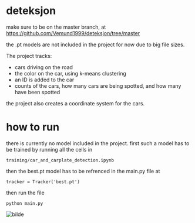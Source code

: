 # deteksjon
make sure to be on the master branch, at https://github.com/Vemund1999/deteksjon/tree/master

the .pt models are not included in the project for now due to big file sizes.

The project tracks:
- cars driving on the road
- the color on the car, using k-means clustering
- an ID is added to the car
- counts of the cars, how many cars are being spotted, and how many have been spotted

the project also creates a coordinate system for the cars.


# how to run
there is currently no model included in the project.
first such a model has to be trained by running all the cells in
```
training/car_and_carplate_detection.ipynb
```
then the best.pt model has to be refrenced in the main.py file at
```
tracker = Tracker('best.pt')
```


then run the file
```
python main.py
```

![bilde](https://github.com/user-attachments/assets/4f7ba484-6355-4b4f-80ec-f2fb206bc29a)








